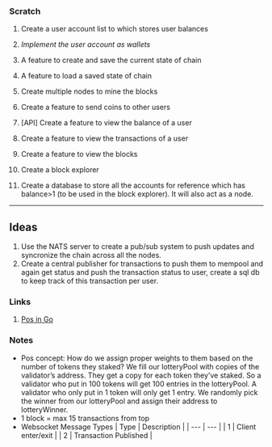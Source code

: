 ### Scratch

1. Create a user account list to which stores user balances
9. *Implement the user account as wallets*
2. A feature to create and save the current state of chain
3. A feature to load a saved state of chain
4. Create multiple nodes to mine the blocks
5. Create a feature to send coins to other users
6. [API] Create a feature to view the balance of a user
7. Create a feature to view the transactions of a user
8. Create a feature to view the blocks 

10. Create a block explorer
11. Create a database to store all the accounts for reference which has balance>1 (to be used in the block explorer). It will also act as a node.
---

## Ideas
1. Use the NATS server to create a pub/sub system to push updates and syncronize the chain across all the nodes.
2. Create a central publisher for transactions to push them to mempool and again get status and push the transaction status to user, create a sql db to keep track of this transaction per user.

### Links

1. [Pos in Go](https://mycoralhealth.medium.com/code-your-own-proof-of-stake-blockchain-in-go-610cd99aa658)

### Notes

* Pos concept:
    How do we assign proper weights to them based on the number of tokens they staked?
    We fill our lotteryPool with copies of the validator’s address. They get a copy for each token they’ve staked. So a validator who put in 100 tokens will get 100 entries in the lotteryPool. A validator who only put in 1 token will only get 1 entry.
    We randomly pick the winner from our lotteryPool and assign their address to lotteryWinner.
* 1 block = max 15 transactions from top
* Websocket Message Types
| Type | Description |
| --- | --- |
| 1 | Client enter/exit |
| 2 | Transaction Published |